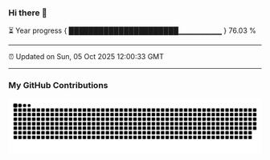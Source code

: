 ### Hi there 👋

⏳ Year progress { ██████████████████████▁▁▁▁▁▁▁▁ } 76.03 %

---

⏰ Updated on Sun, 05 Oct 2025 12:00:33 GMT

---
### My GitHub Contributions

<picture>
  <source media="(prefers-color-scheme: dark)" srcset="https://raw.githubusercontent.com/AxyLm/axylm/output/github-contribution-grid-snake-dark.svg">
  <source media="(prefers-color-scheme: light)" srcset="https://raw.githubusercontent.com/AxyLm/axylm/output/github-contribution-grid-snake.svg">
  <img alt="github contribution grid snake animation" src="https://raw.githubusercontent.com/AxyLm/axylm/output/github-contribution-grid-snake.svg">
</picture>

